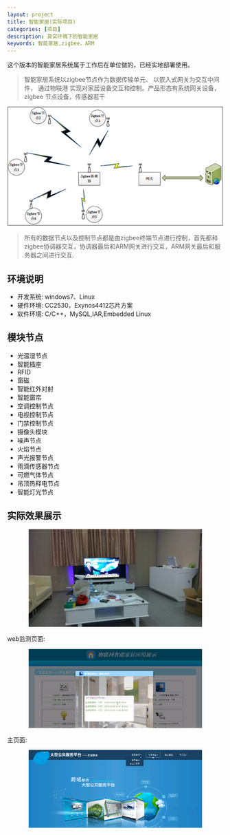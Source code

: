 ```yaml
---
layout: project
title: 智能家居(实际项目)
categories: [项目]
description: 真实环境下的智能家居
keywords: 智能家居,zigbee，ARM
---
```


这个版本的智能家居系统属于工作后在单位做的，已经实地部署使用。

>智能家居系统以zigbee节点作为数据传输单元、 以嵌入式网关为交互中间件， 通过物联港
实现对家居设备交互和控制。产品形态有系统网关设备， zigbee 节点设备，传感器若干

![](/res/img/project/smart_home_work.png)

> 所有的数据节点以及控制节点都是由zigbee终端节点进行控制，首先都和zigbee协调器交互，协调器最后和ARM网关进行交互，ARM网关最后和服务器之间进行交互.

## 环境说明

- 开发系统: windows7、Linux
- 硬件环境: CC2530，Exynos4412芯片方案
- 软件环境: C/C++，MySQL,IAR,Embedded Linux

## 模块节点

- 光温湿节点
- 智能插座
- RFID
- 窗磁
- 智能红外对射
- 智能窗帘
- 空调控制节点
- 电视控制节点
- 门禁控制节点
- 摄像头模块
- 噪声节点
- 火焰节点
- 声光报警节点
- 雨滴传感器节点
- 可燃气体节点
- 吊顶热释电节点
- 智能灯光节点

## 实际效果展示

<center>
<img src="/res/img/project/smart_home_work_hose.jpg" width="80%" height="80%" />
</center>

web监测页面:

<center>
<img src="/res/img/project/smart_home_work_server.png" width="80%" height="80%" />
</center>

主页面:
<center>
<img src="/res/img/project/smart_home_work_server2.png" width="80%" height="80%" />
</center>